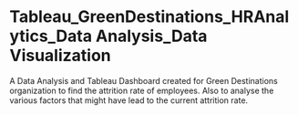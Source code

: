 # Tableau_GreenDestinations_HRAnalytics_Data Analysis_Data Visualization
A Data Analysis and Tableau Dashboard created for Green Destinations organization to find the attrition rate of employees. Also to analyse the various factors that might have lead to the current attrition rate. 
